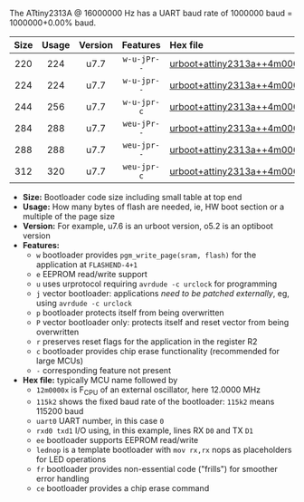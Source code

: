 The ATtiny2313A @ 16000000 Hz has a UART baud rate of 1000000 baud = 1000000+0.00% baud.

|Size|Usage|Version|Features|Hex file|
|:-:|:-:|:-:|:-:|:--|
|220|224|u7.7|`w-u-jPr--`|[urboot+attiny2313a++4m0000x++250k0_uart0_rxd0_txd1_lednop.hex](https://raw.githubusercontent.com/stefanrueger/urboot.hex/main/mcus/attiny2313a/external_oscillator/fcpu++4m0000_Hz/br++250k0_bps/urboot+attiny2313a++4m0000x++250k0_uart0_rxd0_txd1_lednop.hex)|
|224|224|u7.7|`w-u-jpr--`|[urboot+attiny2313a++4m0000x++250k0_uart0_rxd0_txd1_lednop_fr.hex](https://raw.githubusercontent.com/stefanrueger/urboot.hex/main/mcus/attiny2313a/external_oscillator/fcpu++4m0000_Hz/br++250k0_bps/urboot+attiny2313a++4m0000x++250k0_uart0_rxd0_txd1_lednop_fr.hex)|
|244|256|u7.7|`w-u-jpr-c`|[urboot+attiny2313a++4m0000x++250k0_uart0_rxd0_txd1_lednop_fr_ce.hex](https://raw.githubusercontent.com/stefanrueger/urboot.hex/main/mcus/attiny2313a/external_oscillator/fcpu++4m0000_Hz/br++250k0_bps/urboot+attiny2313a++4m0000x++250k0_uart0_rxd0_txd1_lednop_fr_ce.hex)|
|284|288|u7.7|`weu-jPr--`|[urboot+attiny2313a++4m0000x++250k0_uart0_rxd0_txd1_ee_lednop.hex](https://raw.githubusercontent.com/stefanrueger/urboot.hex/main/mcus/attiny2313a/external_oscillator/fcpu++4m0000_Hz/br++250k0_bps/urboot+attiny2313a++4m0000x++250k0_uart0_rxd0_txd1_ee_lednop.hex)|
|288|288|u7.7|`weu-jpr--`|[urboot+attiny2313a++4m0000x++250k0_uart0_rxd0_txd1_ee_lednop_fr.hex](https://raw.githubusercontent.com/stefanrueger/urboot.hex/main/mcus/attiny2313a/external_oscillator/fcpu++4m0000_Hz/br++250k0_bps/urboot+attiny2313a++4m0000x++250k0_uart0_rxd0_txd1_ee_lednop_fr.hex)|
|312|320|u7.7|`weu-jpr-c`|[urboot+attiny2313a++4m0000x++250k0_uart0_rxd0_txd1_ee_lednop_fr_ce.hex](https://raw.githubusercontent.com/stefanrueger/urboot.hex/main/mcus/attiny2313a/external_oscillator/fcpu++4m0000_Hz/br++250k0_bps/urboot+attiny2313a++4m0000x++250k0_uart0_rxd0_txd1_ee_lednop_fr_ce.hex)|

- **Size:** Bootloader code size including small table at top end
- **Usage:** How many bytes of flash are needed, ie, HW boot section or a multiple of the page size
- **Version:** For example, u7.6 is an urboot version, o5.2 is an optiboot version
- **Features:**
  + `w` bootloader provides `pgm_write_page(sram, flash)` for the application at `FLASHEND-4+1`
  + `e` EEPROM read/write support
  + `u` uses urprotocol requiring `avrdude -c urclock` for programming
  + `j` vector bootloader: applications *need to be patched externally*, eg, using `avrdude -c urclock`
  + `p` bootloader protects itself from being overwritten
  + `P` vector bootloader only: protects itself and reset vector from being overwritten
  + `r` preserves reset flags for the application in the register R2
  + `c` bootloader provides chip erase functionality (recommended for large MCUs)
  + `-` corresponding feature not present
- **Hex file:** typically MCU name followed by
  + `12m0000x` is F<sub>CPU</sub> of an external oscillator, here 12.0000 MHz
  + `115k2` shows the fixed baud rate of the bootloader: `115k2` means 115200 baud
  + `uart0` UART number, in this case `0`
  + `rxd0 txd1` I/O using, in this example, lines RX `D0` and TX `D1`
  + `ee` bootloader supports EEPROM read/write
  + `lednop` is a template bootloader with `mov rx,rx` nops as placeholders for LED operations
  + `fr` bootloader provides non-essential code ("frills") for smoother error handling
  + `ce` bootloader provides a chip erase command
